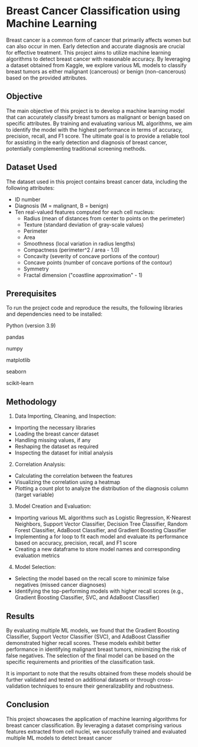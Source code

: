 
# Breast Cancer Classification using Machine Learning
Breast cancer is a common form of cancer that primarily affects women but can also occur in men. Early detection and accurate diagnosis are crucial for effective treatment. This project aims to utilize machine learning algorithms to detect breast cancer with reasonable accuracy. By leveraging a dataset obtained from Kaggle, we explore various ML models to classify breast tumors as either malignant (cancerous) or benign (non-cancerous) based on the provided attributes.


## Objective
The main objective of this project is to develop a machine learning model that can accurately classify breast tumors as malignant or benign based on specific attributes. By training and evaluating various ML algorithms, we aim to identify the model with the highest performance in terms of accuracy, precision, recall, and F1 score. The ultimate goal is to provide a reliable tool for assisting in the early detection and diagnosis of breast cancer, potentially complementing traditional screening methods.
## Dataset Used
The dataset used in this project contains breast cancer data, including the following attributes:

-   ID number
-   Diagnosis (M = malignant, B = benign)
-   Ten real-valued features computed for each cell nucleus:
    -   Radius (mean of distances from center to points on the perimeter)
    -   Texture (standard deviation of gray-scale values)
    -   Perimeter
    -   Area
    -   Smoothness (local variation in radius lengths)
    -   Compactness (perimeter^2 / area - 1.0)
    -   Concavity (severity of concave portions of the contour)
    -   Concave points (number of concave portions of the contour)
    -   Symmetry
    -   Fractal dimension ("coastline approximation" - 1)
## Prerequisites
To run the project code and reproduce the results, the following libraries and dependencies need to be installed:

Python (version 3.9)

pandas 

numpy 

matplotlib 

seaborn 

scikit-learn 

## Methodology
1. Data Importing, Cleaning, and Inspection:
-   Importing the necessary libraries
-   Loading the breast cancer dataset
-   Handling missing values, if any
-   Reshaping the dataset as required
-   Inspecting the dataset for initial analysis
2.  Correlation Analysis:
-   Calculating the correlation between the features
-   Visualizing the correlation using a heatmap
-   Plotting a count plot to analyze the distribution of the diagnosis column (target variable)
3.  Model Creation and Evaluation:
-   Importing various ML algorithms such as Logistic Regression, K-Nearest Neighbors, Support Vector Classifier, Decision Tree Classifier, Random Forest Classifier, AdaBoost Classifier, and Gradient Boosting Classifier
-   Implementing a for loop to fit each model and evaluate its performance based on accuracy, precision, recall, and F1 score
-   Creating a new dataframe to store model names and corresponding evaluation metrics
4.  Model Selection:
-   Selecting the model based on the recall score to minimize false negatives (missed cancer diagnoses)
-   Identifying the top-performing models with higher recall scores (e.g., Gradient Boosting Classifier, SVC, and AdaBoost Classifier)
## Results
By evaluating multiple ML models, we found that the Gradient Boosting Classifier, Support Vector Classifier (SVC), and AdaBoost Classifier demonstrated higher recall scores. These models exhibit better performance in identifying malignant breast tumors, minimizing the risk of false negatives. The selection of the final model can be based on the specific requirements and priorities of the classification task.

It is important to note that the results obtained from these models should be further validated and tested on additional datasets or through cross-validation techniques to ensure their generalizability and robustness.
## Conclusion
This project showcases the application of machine learning algorithms for breast cancer classification. By leveraging a dataset comprising various features extracted from cell nuclei, we successfully trained and evaluated multiple ML models to detect breast cancer
